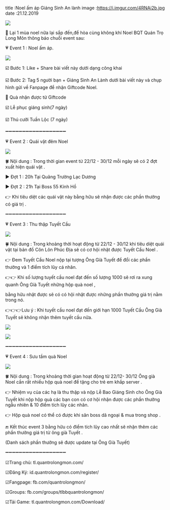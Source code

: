 title :Noel ấm áp  Giáng Sinh An lành
image :https://i.imgur.com/4RNAi2b.jpg
date  :21.12.2019

![](https://i.imgur.com/4RNAi2b.jpg)

💌 Lại 1 mùa noel nữa lại sắp đến,để hòa cùng không khí Noel BQT Quán Trọ Long Môn thông báo chuỗi event sau:

💗 Event 1 : Noel ấm áp.

![](https://i.imgur.com/GBVpGKi.png)

☑️ Bước 1: Like + Share bài viết này dưới dạng công khai

☑️ Bước 2: Tag 5 người bạn + Giáng Sinh An Lành dưới bài viết này và chụp hình gửi về Fanpage để nhận Giftcode Noel.

🎁 Quà nhận được từ Giftcode

☑️ Lễ phục giáng sinh(7 ngày)

☑️ Thú cưỡi Tuần Lộc (7 ngày)

➖➖➖➖➖➖➖➖➖➖➖➖➖➖➖➖➖➖

💗 Event 2 : Quái vật đêm Noel

![](https://i.imgur.com/GBVpGKi.png)

🍀 Nội dung : Trong thời gian event từ 22/12 - 30/12 mỗi ngày sẽ có 2 đợt xuất hiện quái vật .

▶️ Đợt 1 : 20h Tại Quãng Trường Lạc Dương

▶️ Đợt 2 : 21h Tại Boss 55 Kính Hồ

👉 Khi tiêu diệt các quái vật này bằng hữu sẽ nhận được các phần thưởng có giá trị .

➖➖➖➖➖➖➖➖➖➖➖➖➖➖➖➖➖➖

💗 Event 3 : Thu thập Tuyết Cầu

![](https://i.imgur.com/GBVpGKi.png)

🍀 Nội dung : Trong khoảng thời hoạt động từ 22/12 - 30/12 khi tiêu diệt quái vật tại bản đồ Côn Lôn Phúc Địa sẽ có cơ hội nhặt được Tuyết Cầu Noel .

👉 Đem Tuyết Cầu Noel nộp tại tượng Ông Già Tuyết để đổi các phần thưởng và 1 điểm tích lũy cá nhân.

👉👉 Khi số lượng tuyết cầu noel đạt đến số lượng 1000 sẽ rơi ra xung quanh Ông Già Tuyết những hộp quà noel ,

bằng hữu nhặt được sẽ có có hội nhặt được những phần thưởng giá trị nằm trong nó.

👉👉👉Lưu ý : Khi tuyết cầu noel đạt đến giới hạn 1000 Tuyết Cầu Ông Già Tuyết sẽ không nhận thêm tuyết cầu nữa.

![](https://i.imgur.com/zFDJMRP.jpg)

![](https://i.imgur.com/vg9YARL.jpg)

➖➖➖➖➖➖➖➖➖➖➖➖➖➖➖➖➖➖

💗 Event 4 : Sưu tầm quà Noel

![](https://i.imgur.com/GBVpGKi.png)

🍀 Nội dung : Trong khoảng thời gian hoạt động từ 22/12- 30/12 Ông già Noel cần rất nhiều hộp quà noel để tặng cho trẻ em khắp server .

👉 Nhiệm vụ của các hạ là thu thập và nộp Lễ Bao Giáng Sinh cho Ông Già Tuyết khi nộp hộp quà các bạn con có cơ hội nhận được các phần thưởng ngẫu nhiên & 10 điểm tích lũy các nhân.

👉 Hộp quà noel có thể có được khi săn boss dã ngoại & mua trong shop .

🔚 Kết thúc event 3 bằng hữu có điểm tích lũy cao nhất sẽ nhận thêm các phần thưởng giá trị từ ông già Tuyết .

(Danh sách phần thưởng sẽ được update tại Ông Già Tuyết)


➖➖➖➖➖➖➖➖➖➖➖➖➖➖➖➖➖➖

☑Trang chủ: tl.quantrolongmon.com/

☑Đăng Ký: id.quantrolongmon.com/register/

☑Fangpage: fb.com/quantrolongmon/

☑Groups: fb.com/groups/tlbbquantrolongmon/

☑Tải Game: tl.quantrolongmon.com/Download/
